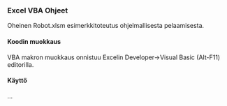 ### Excel VBA Ohjeet
Oheinen Robot.xlsm esimerkkitoteutus ohjelmallisesta pelaamisesta. 

#### Koodin muokkaus
VBA makron muokkaus onnistuu Excelin Developer->Visual Basic (Alt-F11) editorilla.

#### Käyttö

...
